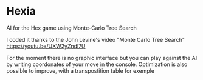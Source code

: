 # Hexia
AI for the Hex game using Monte-Carlo Tree Search

I coded it thanks to the John Levine's video "Monte Carlo Tree Search" https://youtu.be/UXW2yZndl7U

For the moment there is no graphic interface but you can play against the AI by writing coordonates of your move in the console.
Optimization is also possible to improve, with a transpostition table for exemple
